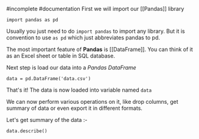
#incomplete #documentation 
First we will import our [[Pandas]] library

```
import pandas as pd
```

Usually you just need to do `import pandas` to import any library. But it is convention to use `as pd` which just abbreviates pandas to pd.

The most important feature of **Pandas** is [[DataFrame]]. You can think of it as an Excel sheet or table in SQL database.

Next step is load our data into a _Pandas DataFrame_

```
data = pd.DataFrame('data.csv')
```

That's it! The data is now loaded into variable named `data`

We can now perform various operations on it, like drop columns, get summary of data or even export it in different formats.

Let's get summary of the data :-

```
data.describe()
```

